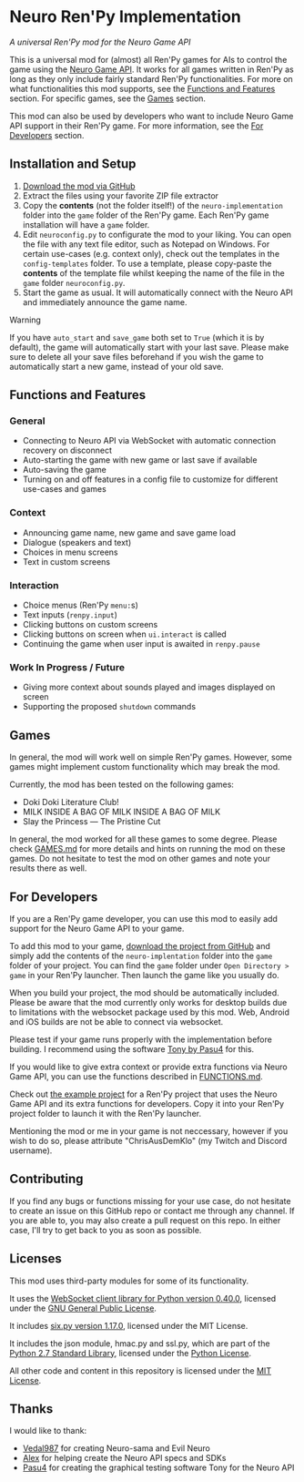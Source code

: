 # Neuro Ren'Py Implementation
*A universal Ren'Py mod for the Neuro Game API*

This is a universal mod for (almost) all Ren'Py games for AIs to control the game using the [Neuro Game API](https://github.com/VedalAI/neuro-sdk/blob/main/API/SPECIFICATION.md).
It works for all games written in Ren'Py as long as they only include fairly standard Ren'Py functionalities.
For more on what functionalities this mod supports, see the [Functions and Features](#functions-and-features) section.
For specific games, see the [Games](#games) section.

This mod can also be used by developers who want to include Neuro Game API support in their Ren'Py game. For more information, see the [For Developers](#for-developers) section.

## Installation and Setup
1. [Download the mod via GitHub](https://github.com/caheuer/neuro-renpy-implementation/archive/refs/heads/main.zip)
2. Extract the files using your favorite ZIP file extractor
3. Copy the **contents** (not the folder itself!) of the `neuro-implementation` folder into the `game` folder of the Ren'Py game.
Each Ren'Py game installation will have a `game` folder.
4. Edit `neuroconfig.py` to configurate the mod to your liking.
You can open the file with any text file editor, such as Notepad on Windows.
For certain use-cases (e.g. context only), check out the templates in the `config-templates` folder.
To use a template, please copy-paste the **contents** of the template file whilst keeping the name of the file in the `game` folder `neuroconfig.py`.
5. Start the game as usual. It will automatically connect with the Neuro API and immediately announce the game name.

> [!WARNING]
> If you have `auto_start` and `save_game` both set to `True` (which it is by default), the game will automatically start with your last save.
> Please make sure to delete all your save files beforehand if you wish the game to automatically start a new game, instead of your old save.

## Functions and Features

### General
- Connecting to Neuro API via WebSocket with automatic connection recovery on disconnect
- Auto-starting the game with new game or last save if available
- Auto-saving the game
- Turning on and off features in a config file to customize for different use-cases and games

### Context
- Announcing game name, new game and save game load
- Dialogue (speakers and text)
- Choices in menu screens
- Text in custom screens

### Interaction
- Choice menus (Ren'Py `menu:`s)
- Text inputs (`renpy.input`)
- Clicking buttons on custom screens
- Clicking buttons on screen when `ui.interact` is called
- Continuing the game when user input is awaited in `renpy.pause`

### Work In Progress / Future
- Giving more context about sounds played and images displayed on screen
- Supporting the proposed `shutdown` commands

## Games
In general, the mod will work well on simple Ren'Py games.
However, some games might implement custom functionality which may break the mod.

Currently, the mod has been tested on the following games:
- Doki Doki Literature Club!
- MILK INSIDE A BAG OF MILK INSIDE A BAG OF MILK
- Slay the Princess — The Pristine Cut

In general, the mod worked for all these games to some degree.
Please check [GAMES.md](GAMES.md) for more details and hints on running the mod on these games.
Do not hesitate to test the mod on other games and note your results there as well.

## For Developers
If you are a Ren'Py game developer, you can use this mod to easily add support for the Neuro Game API to your game.

To add this mod to your game, [download the project from GitHub](https://github.com/caheuer/neuro-renpy-implementation/archive/refs/heads/main.zip) and simply add the contents of the `neuro-implentation` folder into the `game` folder of your project.
You can find the `game` folder under `Open Directory > game` in your Ren'Py launcher.
Then launch the game like you usually do.

When you build your project, the mod should be automatically included.
Please be aware that the mod currently only works for desktop builds due to limitations with the websocket package used by this mod.
Web, Android and iOS builds are not be able to connect via websocket.

Please test if your game runs properly with the implementation before building.
I recommend using the software [Tony by Pasu4](https://github.com/Pasu4/neuro-api-tony) for this.

If you would like to give extra context or provide extra functions via Neuro Game API, you can use the functions described in [FUNCTIONS.md](FUNCTIONS.md).

Check out [the example project](examples/Example%20Game) for a Ren'Py project that uses the Neuro Game API and its extra functions for developers.
Copy it into your Ren'Py project folder to launch it with the Ren'Py launcher.

Mentioning the mod or me in your game is not neccessary, however if you wish to do so, please attribute "ChrisAusDemKlo" (my Twitch and Discord username).


## Contributing
If you find any bugs or functions missing for your use case, do not hesitate to create an issue on this GitHub repo or contact me through any channel.
If you are able to, you may also create a pull request on this repo.
In either case, I'll try to get back to you as soon as possible.

## Licenses
This mod uses third-party modules for some of its functionality.

It uses the [WebSocket client library for Python version 0.40.0](https://pypi.org/project/websocket-client/0.40.0/), licensed under the [GNU General Public License](neuro-implementation/websocket/LICENSE).

It includes [six.py version 1.17.0](https://pypi.org/project/six/), licensed under the MIT License.

It includes the json module, hmac.py and ssl.py, which are part of the [Python 2.7 Standard Library](https://github.com/python/cpython/tree/2.7), licensed under the [Python License](LICENSE.python.txt).

All other code and content in this repository is licensed under the [MIT License](LICENSE).

## Thanks
I would like to thank:
- [Vedal987](https://github.com/Vedal987) for creating Neuro-sama and Evil Neuro
- [Alex](https://github.com/Alexejhero) for helping create the Neuro API specs and SDKs
- [Pasu4](https://github.com/Pasu4) for creating the graphical testing software Tony for the Neuro API
